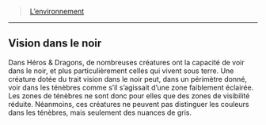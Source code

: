 ﻿---
!GenericItem
Id: environment_hd.md#vision-dans-le-noir
ParentLink: environment_hd.md#l’environnement
Name: Vision dans le noir
ParentName: L’environnement
NameLevel: 2
Attributes:
  Name: Vision dans le noir
  Markdown: >+
    ## <!--Name-->Vision dans le noir<!--/Name-->


    Dans Héros & Dragons, de nombreuses créatures ont la capacité de voir dans le noir, et plus particulièrement celles qui vivent sous terre. Une créature dotée du trait vision dans le noir peut, dans un périmètre donné, voir dans les ténèbres comme s’il s’agissait d’une zone faiblement éclairée. Les zones de ténèbres ne sont donc pour elles que des zones de visibilité réduite. Néanmoins, ces créatures ne peuvent pas distinguer les couleurs dans les ténèbres, mais seulement des nuances de gris.

AttributesDictionary: >+
  Name: Vision dans le noir

  Markdown: >+

    ## <!--Name-->Vision dans le noir<!--/Name-->





    Dans Héros & Dragons, de nombreuses créatures ont la capacité de voir dans le noir, et plus particulièrement celles qui vivent sous terre. Une créature dotée du trait vision dans le noir peut, dans un périmètre donné, voir dans les ténèbres comme s’il s’agissait d’une zone faiblement éclairée. Les zones de ténèbres ne sont donc pour elles que des zones de visibilité réduite. Néanmoins, ces créatures ne peuvent pas distinguer les couleurs dans les ténèbres, mais seulement des nuances de gris.



---
> [L’environnement](hd_environment.md)

---

## Vision dans le noir

Dans Héros & Dragons, de nombreuses créatures ont la capacité de voir dans le noir, et plus particulièrement celles qui vivent sous terre. Une créature dotée du trait vision dans le noir peut, dans un périmètre donné, voir dans les ténèbres comme s’il s’agissait d’une zone faiblement éclairée. Les zones de ténèbres ne sont donc pour elles que des zones de visibilité réduite. Néanmoins, ces créatures ne peuvent pas distinguer les couleurs dans les ténèbres, mais seulement des nuances de gris.


